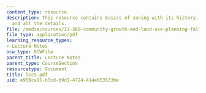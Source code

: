 ```yaml
---
content_type: resource
description: This resource contains basics of zoning with its history, definition,
  and all the details.
file: /media/courses/11-360-community-growth-and-land-use-planning-fall-2005/e950ca11b3cdb9d14724414e653533be_lec5.pdf
file_type: application/pdf
learning_resource_types:
- Lecture Notes
ocw_type: OCWFile
parent_title: Lecture Notes
parent_type: CourseSection
resourcetype: Document
title: lec5.pdf
uid: e950ca11-b3cd-b9d1-4724-414e653533be
---
```

